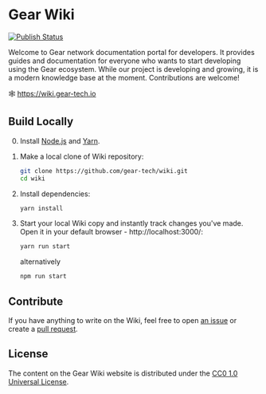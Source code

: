 # Gear Wiki

[![Publish Status](https://github.com/gear-tech/wiki/workflows/Publish/badge.svg)](https://github.com/gear-tech/wiki/actions/workflows/publish.yml?query=branch%3Amaster)

Welcome to Gear network documentation portal for developers. It provides guides and documentation for everyone who wants to start developing using the Gear ecosystem. While our project is developing and growing, it is a modern knowledge base at the moment. Contributions are welcome!

🕸️ https://wiki.gear-tech.io

## Build Locally

0. Install [Node.js](https://nodejs.org) and [Yarn](https://yarnpkg.com).

1. Make a local clone of Wiki repository:

    ```bash
    git clone https://github.com/gear-tech/wiki.git
    cd wiki
    ```

2. Install dependencies:

    ```bash
    yarn install
    ```

3. Start your local Wiki copy and instantly track changes you've made. Open it in your default browser - http://localhost:3000/:

    ```bash
    yarn run start
    ```
    
    alternatively
    
    ```bash
    npm run start
    ```

## Contribute

If you have anything to write on the Wiki, feel free to open [an issue](https://github.com/gear-tech/wiki/issues/new) or create a [pull request](https://github.com/gear-tech/wiki/pulls).

## License

The content on the Gear Wiki website is distributed under the [CC0 1.0 Universal License](LICENSE).
